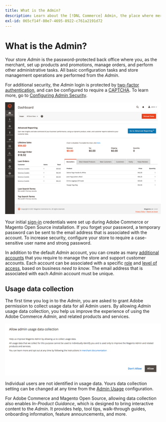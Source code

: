 ```yaml
---
title: What is the Admin?
description: Learn about the [!DNL Commerce] Admin, the place where merchants set up products and promotions, manage orders, and perform other administrative tasks.
exl-id: 065cf14f-80e7-4695-8922-c761a2191d72
---
```

# What is the Admin?

Your store _Admin_ is the password-protected back office where you, as the merchant, set up products and promotions, manage orders, and perform other administrative tasks. All basic configuration tasks and store management operations are performed from the _Admin_.

For additional security, the _Admin_ login is protected by [two-factor authentication](https://docs.magento.com/user-guide/stores/security-two-factor-authentication.html), and can be configured to require a [CAPTCHA](https://docs.magento.com/user-guide/stores/security-captcha.html). To learn more, go to [Configuring Admin Security](https://docs.magento.com/user-guide/stores/security-admin.html).

![Admin Sidebar and Dashboard](./assets/admin-dashboard.png)<!-- zoom -->

Your initial [sign-in](admin-signin.md) credentials were set up during Adobe Commerce or Magento Open Source installation. If you forget your password, a temporary password can be sent to the email address that is associated with the account. To increase security, configure your store to require a case-sensitive user name and strong password.

In addition to the default _Admin_ account, you can create as many [additional accounts](https://docs.magento.com/user-guide/system/permissions-users-all.html) that you require to manage the store and support customer accounts. Each account can be associated with a specific [role](https://docs.magento.com/user-guide/system/permissions-user-roles.html) and [level of access](https://docs.magento.com/user-guide/system/permissions-role-resources.html), based on business _need to know_. The email address that is associated with each _Admin_ account must be unique.

## Usage data collection

The first time you log in to the _Admin_, you are asked to grant Adobe permission to collect usage data for all Admin users. By allowing _Admin_ usage data collection, you help us improve the experience of using the Adobe Commerce _Admin_, and related products and services.

![Allow admin usage data collection](./assets/admin-usage-data.png)<!-- zoom -->

Individual users are not identified in usage data. Yours data collection setting can be changed at any time from the [Admin Usage](https://docs.magento.com/user-guide/configuration/advanced/admin.html#admin-usage) configuration.

For Adobe Commerce and Magento Open Source, allowing data collection also enables _In-Product Guidance_, which is designed to bring interactive content to the _Admin_. It provides help, tool tips, walk-through guides, onboarding information, feature announcements, and more.
